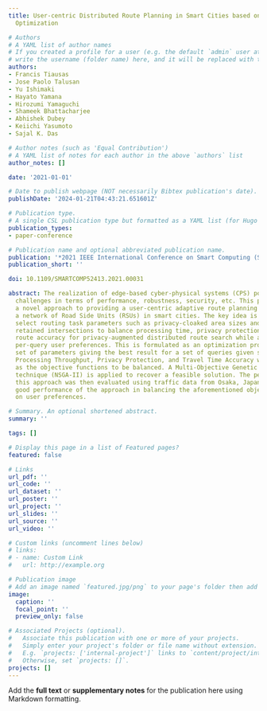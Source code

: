 ```yaml
---
title: User-centric Distributed Route Planning in Smart Cities based on Multi-objective
  Optimization

# Authors
# A YAML list of author names
# If you created a profile for a user (e.g. the default `admin` user at `content/authors/admin/`), 
# write the username (folder name) here, and it will be replaced with their full name and linked to their profile.
authors:
- Francis Tiausas
- Jose Paolo Talusan
- Yu Ishimaki
- Hayato Yamana
- Hirozumi Yamaguchi
- Shameek Bhattacharjee
- Abhishek Dubey
- Keiichi Yasumoto
- Sajal K. Das

# Author notes (such as 'Equal Contribution')
# A YAML list of notes for each author in the above `authors` list
author_notes: []

date: '2021-01-01'

# Date to publish webpage (NOT necessarily Bibtex publication's date).
publishDate: '2024-01-21T04:43:21.651601Z'

# Publication type.
# A single CSL publication type but formatted as a YAML list (for Hugo requirements).
publication_types:
- paper-conference

# Publication name and optional abbreviated publication name.
publication: '*2021 IEEE International Conference on Smart Computing (SMARTCOMP)*'
publication_short: ''

doi: 10.1109/SMARTCOMP52413.2021.00031

abstract: The realization of edge-based cyber-physical systems (CPS) poses important
  challenges in terms of performance, robustness, security, etc. This paper examines
  a novel approach to providing a user-centric adaptive route planning service over
  a network of Road Side Units (RSUs) in smart cities. The key idea is to adaptively
  select routing task parameters such as privacy-cloaked area sizes and number of
  retained intersections to balance processing time, privacy protection level, and
  route accuracy for privacy-augmented distributed route search while also handling
  per-query user preferences. This is formulated as an optimization problem with a
  set of parameters giving the best result for a set of queries given system constraints.
  Processing Throughput, Privacy Protection, and Travel Time Accuracy were developed
  as the objective functions to be balanced. A Multi-Objective Genetic Algorithm based
  technique (NSGA-II) is applied to recover a feasible solution. The performance of
  this approach was then evaluated using traffic data from Osaka, Japan. Results show
  good performance of the approach in balancing the aforementioned objectives based
  on user preferences.

# Summary. An optional shortened abstract.
summary: ''

tags: []

# Display this page in a list of Featured pages?
featured: false

# Links
url_pdf: ''
url_code: ''
url_dataset: ''
url_poster: ''
url_project: ''
url_slides: ''
url_source: ''
url_video: ''

# Custom links (uncomment lines below)
# links:
# - name: Custom Link
#   url: http://example.org

# Publication image
# Add an image named `featured.jpg/png` to your page's folder then add a caption below.
image:
  caption: ''
  focal_point: ''
  preview_only: false

# Associated Projects (optional).
#   Associate this publication with one or more of your projects.
#   Simply enter your project's folder or file name without extension.
#   E.g. `projects: ['internal-project']` links to `content/project/internal-project/index.md`.
#   Otherwise, set `projects: []`.
projects: []
---
```


Add the **full text** or **supplementary notes** for the publication here using Markdown formatting.

